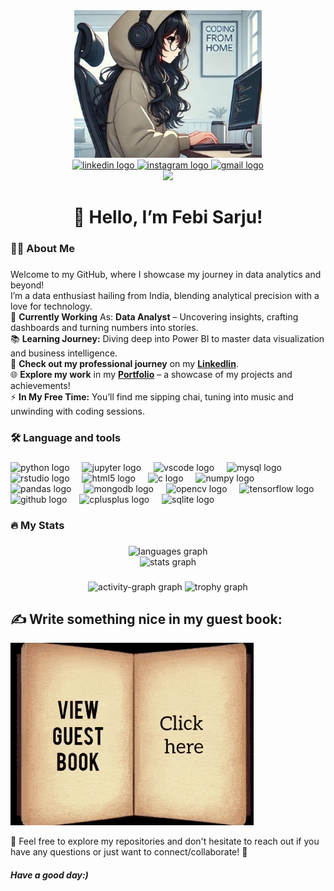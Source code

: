 <div align="center">
  <img src="https://github.com/febisarju/febisarju.github.io/blob/main/images/coder.jpg" /></div>


<div align="center">
  <a href="https://www.linkedin.com/in/febi-sarju/" target="_blank">
    <img src="https://img.shields.io/static/v1?message=LinkedIn&logo=linkedin&label=&color=0077B5&logoColor=white&labelColor=&style=for-the-badge" height="25" alt="linkedin logo"  />
  </a>
  <a href="https://www.instagram.com/febi.sarju/" target="_blank">
    <img src="https://img.shields.io/static/v1?message=Instagram&logo=instagram&label=&color=E4405F&logoColor=white&labelColor=&style=for-the-badge" height="25" alt="instagram logo"  />
  </a>
  <a href="mailto:febi.sarju@gmail.com">
    <img src="https://img.shields.io/static/v1?message=Gmail&logo=gmail&label=&color=D14836&logoColor=white&labelColor=&style=for-the-badge" height="25" alt="gmail logo"  />
  </a>
</div>



<div align="center">
  <img src="https://visitor-badge.laobi.icu/badge?page_id=febisarju.febisarju&"  />
</div>

###

<h1 align="center">👋 Hello, I’m Febi Sarju!</h1>

###

<h3 align="left">👩‍💻  About Me</h3>

###

Welcome to my GitHub, where I showcase my journey in data analytics and beyond!   
I’m a data enthusiast hailing from India, blending analytical precision with a love for technology.   
🔭 **Currently Working** As: **Data Analyst** – Uncovering insights, crafting dashboards and turning numbers into stories.   
📚 **Learning Journey:** Diving deep into Power BI to master data visualization and business intelligence.   
💼 **Check out my professional journey** on my **[Linkedlin](https://www.linkedin.com/in/febi-sarju/)**.   
🌐 **Explore my work** in my **[Portfolio](https://febisarju.github.io/)** – a showcase of my projects and achievements!   
⚡ **In My Free Time:** You’ll find me sipping chai, tuning into music and unwinding with coding sessions.   

###

<h3 align="left">🛠 Language and tools</h3>

###

<div align="left">
  <img src="https://cdn.jsdelivr.net/gh/devicons/devicon/icons/python/python-original.svg" height="40" alt="python logo"  />
  <img width="12" />
  <img src="https://cdn.jsdelivr.net/gh/devicons/devicon/icons/jupyter/jupyter-original.svg" height="40" alt="jupyter logo"  />
  <img width="12" />
  <img src="https://cdn.jsdelivr.net/gh/devicons/devicon/icons/vscode/vscode-original.svg" height="40" alt="vscode logo"  />
  <img width="12" />
  <img src="https://cdn.jsdelivr.net/gh/devicons/devicon/icons/mysql/mysql-original.svg" height="40" alt="mysql logo"  />
  <img width="12" />
  <img src="https://cdn.jsdelivr.net/gh/devicons/devicon/icons/rstudio/rstudio-original.svg" height="40" alt="rstudio logo"  />
  <img width="12" />
  <img src="https://cdn.jsdelivr.net/gh/devicons/devicon/icons/html5/html5-original.svg" height="40" alt="html5 logo"  />
  <img width="12" />
  <img src="https://cdn.jsdelivr.net/gh/devicons/devicon/icons/c/c-original.svg" height="40" alt="c logo"  />
  <img width="12" />
  <img src="https://cdn.jsdelivr.net/gh/devicons/devicon/icons/numpy/numpy-original.svg" height="40" alt="numpy logo"  />
  <img width="12" />
  <img src="https://cdn.jsdelivr.net/gh/devicons/devicon/icons/pandas/pandas-original.svg" height="40" alt="pandas logo"  />
  <img width="12" />
  <img src="https://cdn.jsdelivr.net/gh/devicons/devicon/icons/mongodb/mongodb-original.svg" height="40" alt="mongodb logo"  />
  <img width="12" />
  <img src="https://cdn.jsdelivr.net/gh/devicons/devicon/icons/opencv/opencv-original.svg" height="40" alt="opencv logo"  />
  <img width="12" />
  <img src="https://cdn.jsdelivr.net/gh/devicons/devicon/icons/tensorflow/tensorflow-original.svg" height="40" alt="tensorflow logo"  />
  <img width="12" />
  <img src="https://skillicons.dev/icons?i=github" height="40" alt="github logo"  />
  <img width="12" />
  <img src="https://cdn.jsdelivr.net/gh/devicons/devicon/icons/cplusplus/cplusplus-original.svg" height="40" alt="cplusplus logo"  />
  <img width="12" />
  <img src="https://cdn.simpleicons.org/sqlite/003B57" height="40" alt="sqlite logo"  />
</div>

###

<h3 align="left">🔥   My Stats </h3>

###

<div align="center">
  <img src="https://github-readme-stats.vercel.app/api/top-langs?username=febisarju&locale=en&hide_title=false&layout=compact&card_width=320&langs_count=10&theme=dracula&hide_border=false&order=2" height="175" alt="languages graph"  />   <br>
  <img src="https://github-readme-stats.vercel.app/api?username=febisarju&hide_title=false&hide_rank=true&show_icons=true&include_all_commits=true&count_private=true&disable_animations=false&theme=dracula&locale=en&hide_border=false&order=1" height="236" alt="stats graph"  />
</div>

###

<div align="center">
  <img src="https://github-readme-activity-graph.vercel.app/graph?username=febisarju&radius=16&theme=react&area=true&order=5" height="300" alt="activity-graph graph"  />
  <img src="https://github-profile-trophy.vercel.app?username=febisarju&theme=dracula&column=-1&row=1&margin-w=8&margin-h=8&no-bg=false&no-frame=false&order=4" height="150" alt="trophy graph"  />
</div>

## ✍️ Write something nice in my guest book:

[![book](https://github.com/febisarju/febisarju.github.io/blob/main/images/book.gif)](https://github.com/febisarju/febisarju/issues/new?assignees=&labels=guestbook&template=guestbook-entry.md&title=New+Guest+Book+Entry)

🌟 Feel free to explore my repositories and don't hesitate to reach out if you have any questions or just want to connect/collaborate! 🚀   
##### Have a good day:)









